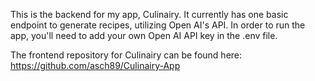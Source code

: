 This is the backend for my app, Culinairy. It currently has one basic endpoint to generate recipes, utilizing Open AI's API. In order to run the app, you'll need to add your own Open AI API key in the .env file.

The frontend repository for Culinairy can be found here: https://github.com/asch89/Culinairy-App
